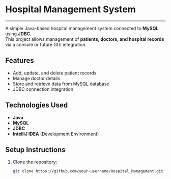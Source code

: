 # Hospital Management System

---

A simple Java-based hospital management system connected to **MySQL** using **JDBC**.  
This project allows management of **patients, doctors, and hospital records** via a console or future GUI integration.

## Features
- Add, update, and delete patient records
- Manage doctor details
- Store and retrieve data from MySQL database
- JDBC connection integration

## Technologies Used
- **Java**
- **MySQL**
- **JDBC**
- **IntelliJ IDEA** (Development Environment)

## Setup Instructions
1. Clone the repository:
   ```bash
   git clone https://github.com/your-username/Hospital_Management.git

